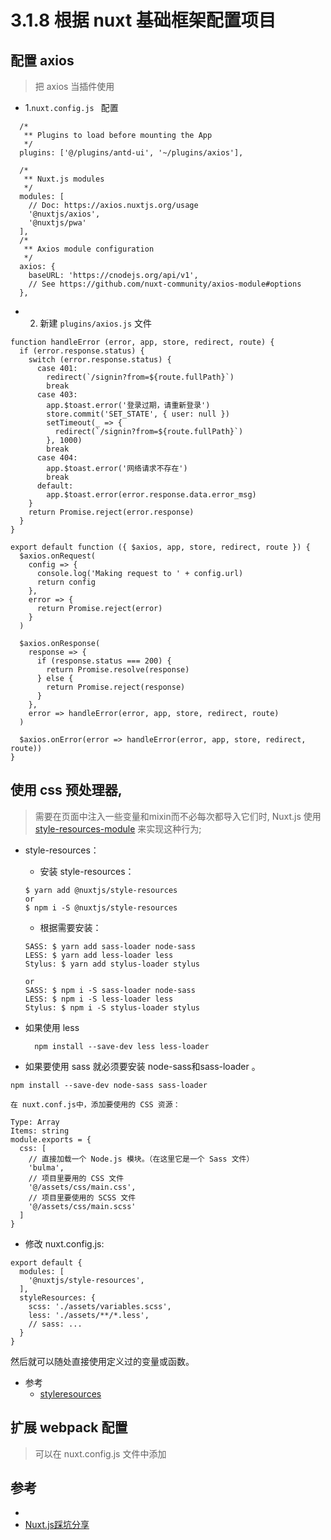 # 3.1.8 根据 nuxt 基础框架配置项目

## 配置 axios
>把 axios 当插件使用

- 1.`nuxt.config.js ` 配置
```
  /*
   ** Plugins to load before mounting the App
   */
  plugins: ['@/plugins/antd-ui', '~/plugins/axios'],

  /*
   ** Nuxt.js modules
   */
  modules: [
    // Doc: https://axios.nuxtjs.org/usage
    '@nuxtjs/axios',
    '@nuxtjs/pwa'
  ],
  /*
   ** Axios module configuration
   */
  axios: {
    baseURL: 'https://cnodejs.org/api/v1',
    // See https://github.com/nuxt-community/axios-module#options
  },
```

- 2. 新建 `plugins/axios.js` 文件

```
function handleError (error, app, store, redirect, route) {
  if (error.response.status) {
    switch (error.response.status) {
      case 401:
        redirect(`/signin?from=${route.fullPath}`)
        break
      case 403:
        app.$toast.error('登录过期，请重新登录')
        store.commit('SET_STATE', { user: null })
        setTimeout(_ => {
          redirect(`/signin?from=${route.fullPath}`)
        }, 1000)
        break
      case 404:
        app.$toast.error('网络请求不存在')
        break
      default:
        app.$toast.error(error.response.data.error_msg)
    }
    return Promise.reject(error.response)
  }
}

export default function ({ $axios, app, store, redirect, route }) {
  $axios.onRequest(
    config => {
      console.log('Making request to ' + config.url)
      return config
    },
    error => {
      return Promise.reject(error)
    }
  )

  $axios.onResponse(
    response => {
      if (response.status === 200) {
        return Promise.resolve(response)
      } else {
        return Promise.reject(response)
      }
    },
    error => handleError(error, app, store, redirect, route)
  )

  $axios.onError(error => handleError(error, app, store, redirect, route))
}
```

## 使用 css 预处理器, 
>需要在页面中注入一些变量和mixin而不必每次都导入它们时, Nuxt.js 使用 [style-resources-module](https://github.com/nuxt-community/style-resources-module) 来实现这种行为;

- style-resources：

  - 安装 style-resources：
  ```
  $ yarn add @nuxtjs/style-resources
  or
  $ npm i -S @nuxtjs/style-resources
  ```
  - 根据需要安装：
  ```
  SASS: $ yarn add sass-loader node-sass
  LESS: $ yarn add less-loader less
  Stylus: $ yarn add stylus-loader stylus

  or 
  SASS: $ npm i -S sass-loader node-sass
  LESS: $ npm i -S less-loader less
  Stylus: $ npm i -S stylus-loader stylus
  ```
- 如果使用 less
  ```
    npm install --save-dev less less-loader
  ```

- 如果要使用 sass 就必须要安装 node-sass和sass-loader 。

```
npm install --save-dev node-sass sass-loader

在 nuxt.conf.js中，添加要使用的 CSS 资源：

Type: Array
Items: string
module.exports = {
  css: [
    // 直接加载一个 Node.js 模块。（在这里它是一个 Sass 文件）
    'bulma',
    // 项目里要用的 CSS 文件
    '@/assets/css/main.css',
    // 项目里要使用的 SCSS 文件
    '@/assets/css/main.scss'
  ]
}
```

- 修改 nuxt.config.js:
```
export default {
  modules: [
    '@nuxtjs/style-resources',
  ],
  styleResources: {
    scss: './assets/variables.scss',
    less: './assets/**/*.less',
    // sass: ...
  }
}
```
然后就可以随处直接使用定义过的变量或函数。

- 参考
  - [styleresources](https://zh.nuxtjs.org/api/configuration-build/#styleresources)


## 扩展 webpack 配置 
>可以在 nuxt.config.js 文件中添加




## 参考
- []()
- [Nuxt.js踩坑分享](https://segmentfault.com/a/1190000012806871)
